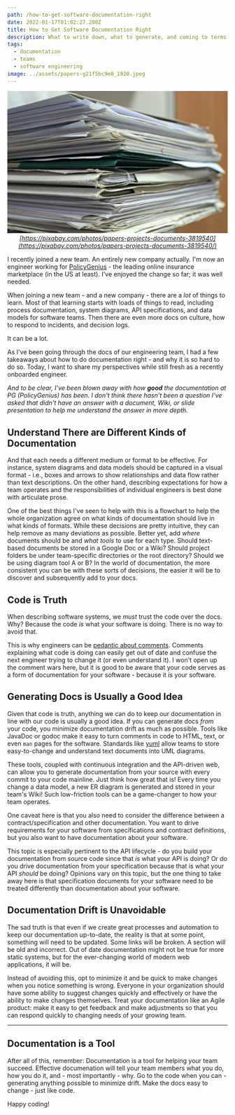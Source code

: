 ```yaml
---
path: /how-to-get-software-documentation-right
date: 2022-01-17T01:02:27.200Z
title: How to Get Software Documentation Right
description: What to write down, what to generate, and coming to terms that documentation is always out of date.
tags: 
  - documentation
  - teams
  - software engineering
image: ../assets/papers-g21f5bc9e0_1920.jpeg
---
```


<center>

![stack of papers](../assets/papers-g21f5bc9e0_1920.jpeg)
_[https://pixabay.com/photos/papers-projects-documents-3819540](https://pixabay.com/photos/papers-projects-documents-3819540/)_

</center>

I recently joined a new team. An entirely new company actually. I'm now an engineer working for [PolicyGenius](https://grnh.se/0ebea2c41us) - the leading online insurance marketplace (in the US at least). I've enjoyed the change so far; it was well needed.

When joining a new team - and a new company - there are a _lot_ of things to learn. Most of that learning starts with loads of things to read, including process documentation, system diagrams, API specifications, and data models for software teams. Then there are even more docs on culture, how to respond to incidents, and decision logs. 

It can be a lot.

As I've been going through the docs of our engineering team, I had a few takeaways about how to do documentation right - and why it is so hard to do so. Today, I want to share my perspectives while still fresh as a recently onboarded engineer.

_And to be clear, I've been blown away with how **good** the documentation at PG (PolicyGenius) has been. I don't think there hasn't been a question I've asked that didn't have an answer with a document, Wiki, or slide presentation to help me understand the answer in more depth._

## Understand There are Different Kinds of Documentation

And that each needs a different medium or format to be effective. For instance, system diagrams and data models should be captured in a visual format - i.e., boxes and arrows to show relationships and data flow rather than text descriptions. On the other hand, describing expectations for how a team operates and the responsibilities of individual engineers is best done with articulate prose. 

One of the best things I've seen to help with this is a flowchart to help the whole organization agree on what kinds of documentation should live in what kinds of formats. While these decisions are pretty intuitive, they can help remove as many deviations as possible. Better yet, add _where_ documents should be and _what tools_ to use for each type. Should text-based documents be stored in a Google Doc or a Wiki? Should project folders be under team-specific directories or the root directory? Should we be using diagram tool A or B? In the world of documentation, the more consistent you can be with these sorts of decisions, the easier it will be to discover and subsequently add to your docs. 

## Code is Truth

When describing software systems, we _must_ trust the code over the docs. Why? Because the code _is_ what your software is doing. There is no way to avoid that. 

This is why engineers can be [pedantic about comments](). Comments explaining what code is doing can easily get out of date and confuse the next engineer trying to change it (or even understand it). I won't open up the comment wars here, but it is good to be aware that your code serves as a form of documentation for your software - because it _is_ your software.

## Generating Docs is Usually a Good Idea

Given that code is truth, anything we can do to keep our documentation in line with our code is usually a good idea. If you can generate docs _from_ your code, you minimize documentation drift as much as possible. Tools like JavaDoc or godoc make it easy to turn comments in code to HTML, text, or even `man` pages for the software. Standards like [yuml](https://yuml.me/) allow teams to store easy-to-change and understand text documents into UML diagrams. 

These tools, coupled with continuous integration and the API-driven web, can allow you to generate documentation from your source with every commit to your code mainline. Just think how great that is! Every time you change a data model, a new ER diagram is generated and stored in your team's Wiki! Such low-friction tools can be a game-changer to how your team operates.

One caveat here is that you also need to consider the difference between a contract/specification and other documentation. You want to drive requirements for your software from specifications and contract definitions, but you also want to have documentation about your software. 

This topic is especially pertinent to the API lifecycle - do you build your documentation from source code since that _is_ what your API is doing? Or do you drive documentation from your specification because that is what your API _should_ be doing? Opinions vary on this topic, but the one thing to take away here is that specification documents for your software need to be treated differently than documentation about your software.

## Documentation Drift is Unavoidable

The sad truth is that even if we create great processes and automation to keep our documentation up-to-date, the reality is that at some point, something will need to be updated. Some links will be broken. A section will be old and incorrect. Out of date documentation might not be true for more static systems, but for the ever-changing world of modern web applications, it will be.

Instead of avoiding this, opt to minimize it and be quick to make changes when you notice something is wrong. Everyone in your organization should have some ability to suggest changes quickly and effectively or have the ability to make changes themselves. Treat your documentation like an Agile product: make it easy to get feedback and make adjustments so that you can respond quickly to changing needs of your growing team. 

---

## Documentation is a Tool

After all of this, remember:
Documentation is a tool for helping your team succeed.
Effective documenation will tell your team members what you do, how you do it, and - most importantly - why.
Go to the code when you can - generating anything possible to minimize drift.
Make the docs easy to change - just like code.

Happy coding!

